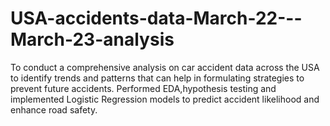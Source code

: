 # USA-accidents-data-March-22---March-23-analysis
To conduct a comprehensive analysis on car accident data  across          the USA to identify trends and patterns that can help in formulating strategies to prevent future accidents.
Performed EDA,hypothesis testing and implemented Logistic Regression models to predict accident likelihood and enhance road safety.
